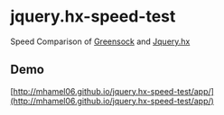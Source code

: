 jquery.hx-speed-test
====================

Speed Comparison of [Greensock](http://www.greensock.com/gsap-js/) and [Jquery.hx](https://github.com/elnarddogg/jquery.hx)

## Demo
[http://mhamel06.github.io/jquery.hx-speed-test/app/](http://mhamel06.github.io/jquery.hx-speed-test/app/)
